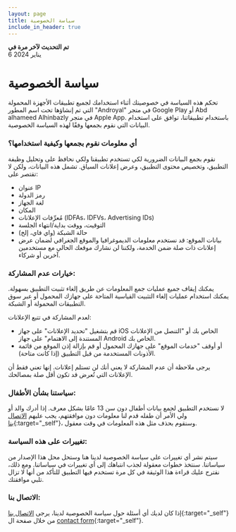 ```yaml
---
layout: page
title: سياسة الخصوصية
include_in_header: true
---
```

**تم التحديث لآخر مرة في**  
6 يناير 2024

# سياسة الخصوصية

تحكم هذه السياسة في خصوصيتك أثناء استخدامك لجميع تطبيقات الأجهزة المحمولة التي تم إنشاؤها تحت اسم المطور "Androyal" في متجر Google Play أو Abd alhameed Alhinbazly في متجر Apple App. باستخدام تطبيقاتنا، توافق على استخدام البيانات التي نقوم بجمعها وفقًا لهذه السياسة الخصوصية.

### أي معلومات نقوم بجمعها وكيفية استخدامها؟

نقوم بجمع البيانات الضرورية لكي تستخدم تطبيقنا ولكي نحافظ على وتحليل وظيفة التطبيق، وتخصيص محتوى التطبيق، وعرض إعلانات السياق. تشمل هذه البيانات، ولكن لا تقتصر على:

- عنوان IP
- رمز الدولة
- لغة الجهاز
- المكان
- مُعرِّفات الإعلانات (IDFAs، IDFVs، Advertising IDs)
- التوقيت، ووقت بداية/انتهاء الجلسة
- حالة الشبكة (واي فاي، إلخ)
- بيانات الموقع: قد نستخدم معلومات الديموغرافيا والموقع الجغرافي لضمان عرض إعلانات ذات صلة ضمن الخدمة، ولكننا لن نشارك موقعك الحالي مع مستخدمين آخرين أو شركاء.

### خيارات عدم المشاركة:

يمكنك إيقاف جميع عمليات جمع المعلومات عن طريق إلغاء تثبيت التطبيق بسهولة. يمكنك استخدام عمليات إلغاء التثبيت القياسية المتاحة على جهازك المحمول أو عبر سوق التطبيقات المحمولة أو الشبكة.

لعدم المشاركة في تتبع الإعلانات:

- قم بتشغيل "تحديد الإعلانات" على جهاز iOS الخاص بك أو "التنصل من الإعلانات المستندة إلى الاهتمام" على جهاز Android الخاص بك.
- أو أوقف "خدمات الموقع" على جهازك المحمول أو قم بإزالة إذن الموقع من قائمة الأذونات المستخدمة من قبل التطبيق (إذا كانت متاحة).

يرجى ملاحظة أن عدم المشاركة لا يعني أنك لن تستلم إعلانات. إنها تعني فقط أن الإعلانات التي تُعرض قد تكون أقل صلة بمصالحك.

### سياستنا بشأن الأطفال:

لا نستخدم التطبيق لجمع بيانات أطفال دون سن 13 عامًا بشكل معرف. إذا أدرك والد أو ولي الأمر أن طفله قدم لنا معلومات دون موافقتهم، يجب عليهم [الاتصال بنا](/contact-us){:target="_self"}، وسنقوم بحذف مثل هذه المعلومات في وقت معقول.

### تغييرات على هذه السياسة:

سيتم نشر أي تغييرات على سياسة الخصوصية لدينا هنا وستحل محل هذا الإصدار من سياساتنا. سنتخذ خطوات معقولة لجذب انتباهك إلى أي تغييرات في سياساتنا. ومع ذلك، نقترح عليك قراءة هذا الوثيقة في كل مرة تستخدم فيها التطبيق للتأكد من أنها لا تزال تلبي موافقتك.

### الاتصال بنا:

إذا كان لديك أي أسئلة حول سياسة الخصوصية لدينا، يرجى [الاتصال بنا](/contact-us){:target="_self"} من خلال صفحة ال [contact form](/contact-us){:target="_self"}.
